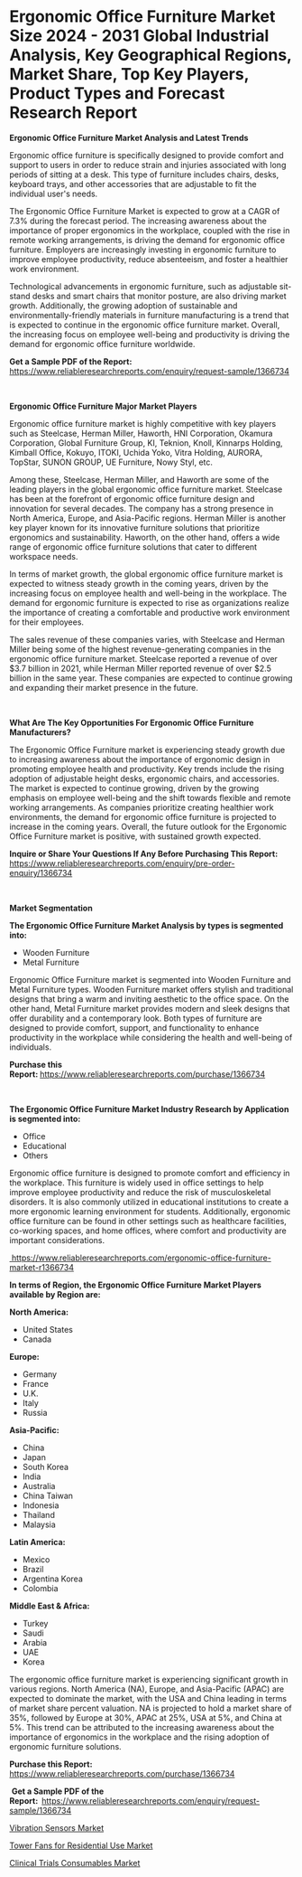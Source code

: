 <p><h1>Ergonomic Office Furniture Market Size 2024 - 2031 Global Industrial Analysis, Key Geographical Regions, Market Share, Top Key Players, Product Types and Forecast Research Report</h1></p><p><strong>Ergonomic Office Furniture Market Analysis and Latest Trends</strong></p>
<p><p>Ergonomic office furniture is specifically designed to provide comfort and support to users in order to reduce strain and injuries associated with long periods of sitting at a desk. This type of furniture includes chairs, desks, keyboard trays, and other accessories that are adjustable to fit the individual user's needs.</p><p>The Ergonomic Office Furniture Market is expected to grow at a CAGR of 7.3% during the forecast period. The increasing awareness about the importance of proper ergonomics in the workplace, coupled with the rise in remote working arrangements, is driving the demand for ergonomic office furniture. Employers are increasingly investing in ergonomic furniture to improve employee productivity, reduce absenteeism, and foster a healthier work environment.</p><p>Technological advancements in ergonomic furniture, such as adjustable sit-stand desks and smart chairs that monitor posture, are also driving market growth. Additionally, the growing adoption of sustainable and environmentally-friendly materials in furniture manufacturing is a trend that is expected to continue in the ergonomic office furniture market. Overall, the increasing focus on employee well-being and productivity is driving the demand for ergonomic office furniture worldwide.</p></p>
<p><strong>Get a Sample PDF of the Report:&nbsp;</strong> <a href="https://www.reliableresearchreports.com/enquiry/request-sample/1366734">https://www.reliableresearchreports.com/enquiry/request-sample/1366734</a></p>
<p>&nbsp;</p>
<p><strong>Ergonomic Office Furniture Major Market Players</strong></p>
<p><p>Ergonomic office furniture market is highly competitive with key players such as Steelcase, Herman Miller, Haworth, HNI Corporation, Okamura Corporation, Global Furniture Group, KI, Teknion, Knoll, Kinnarps Holding, Kimball Office, Kokuyo, ITOKI, Uchida Yoko, Vitra Holding, AURORA, TopStar, SUNON GROUP, UE Furniture, Nowy Styl, etc.</p><p>Among these, Steelcase, Herman Miller, and Haworth are some of the leading players in the global ergonomic office furniture market. Steelcase has been at the forefront of ergonomic office furniture design and innovation for several decades. The company has a strong presence in North America, Europe, and Asia-Pacific regions. Herman Miller is another key player known for its innovative furniture solutions that prioritize ergonomics and sustainability. Haworth, on the other hand, offers a wide range of ergonomic office furniture solutions that cater to different workspace needs.</p><p>In terms of market growth, the global ergonomic office furniture market is expected to witness steady growth in the coming years, driven by the increasing focus on employee health and well-being in the workplace. The demand for ergonomic furniture is expected to rise as organizations realize the importance of creating a comfortable and productive work environment for their employees.</p><p>The sales revenue of these companies varies, with Steelcase and Herman Miller being some of the highest revenue-generating companies in the ergonomic office furniture market. Steelcase reported a revenue of over $3.7 billion in 2021, while Herman Miller reported revenue of over $2.5 billion in the same year. These companies are expected to continue growing and expanding their market presence in the future.</p></p>
<p>&nbsp;</p>
<p><strong>What Are The Key Opportunities For Ergonomic Office Furniture Manufacturers?</strong></p>
<p><p>The Ergonomic Office Furniture market is experiencing steady growth due to increasing awareness about the importance of ergonomic design in promoting employee health and productivity. Key trends include the rising adoption of adjustable height desks, ergonomic chairs, and accessories. The market is expected to continue growing, driven by the growing emphasis on employee well-being and the shift towards flexible and remote working arrangements. As companies prioritize creating healthier work environments, the demand for ergonomic office furniture is projected to increase in the coming years. Overall, the future outlook for the Ergonomic Office Furniture market is positive, with sustained growth expected.</p></p>
<p><strong>Inquire or Share Your Questions If Any Before Purchasing This Report:</strong> <a href="https://www.reliableresearchreports.com/enquiry/pre-order-enquiry/1366734">https://www.reliableresearchreports.com/enquiry/pre-order-enquiry/1366734</a></p>
<p>&nbsp;</p>
<p><strong>Market Segmentation</strong></p>
<p><strong>The Ergonomic Office Furniture Market Analysis by types is segmented into:</strong></p>
<p><ul><li>Wooden Furniture</li><li>Metal Furniture</li></ul></p>
<p><p>Ergonomic Office Furniture market is segmented into Wooden Furniture and Metal Furniture types. Wooden Furniture market offers stylish and traditional designs that bring a warm and inviting aesthetic to the office space. On the other hand, Metal Furniture market provides modern and sleek designs that offer durability and a contemporary look. Both types of furniture are designed to provide comfort, support, and functionality to enhance productivity in the workplace while considering the health and well-being of individuals.</p></p>
<p><strong>Purchase this Report:&nbsp;</strong><a href="https://www.reliableresearchreports.com/purchase/1366734">https://www.reliableresearchreports.com/purchase/1366734</a></p>
<p>&nbsp;</p>
<p><strong>The Ergonomic Office Furniture Market Industry Research by Application is segmented into:</strong></p>
<p><ul><li>Office</li><li>Educational</li><li>Others</li></ul></p>
<p><p>Ergonomic office furniture is designed to promote comfort and efficiency in the workplace. This furniture is widely used in office settings to help improve employee productivity and reduce the risk of musculoskeletal disorders. It is also commonly utilized in educational institutions to create a more ergonomic learning environment for students. Additionally, ergonomic office furniture can be found in other settings such as healthcare facilities, co-working spaces, and home offices, where comfort and productivity are important considerations.</p></p>
<p><a href="https://www.reliableresearchreports.com/ergonomic-office-furniture-market-r1366734">&nbsp;https://www.reliableresearchreports.com/ergonomic-office-furniture-market-r1366734</a></p>
<p><strong>In terms of Region, the Ergonomic Office Furniture Market Players available by Region are:</strong></p>
<p>
    <p> <strong> North America: </strong>
        <ul>
            <li>United States</li>
            <li>Canada</li>
        </ul>
        </p> 
    <p> <strong> Europe: </strong>
        <ul>
            <li>Germany</li>
            <li>France</li>
            <li>U.K.</li>
            <li>Italy</li>
            <li>Russia</li>
        </ul>
        </p> 
    <p> <strong> Asia-Pacific: </strong>
        <ul>
            <li>China</li>
            <li>Japan</li>
            <li>South Korea</li>
            <li>India</li>
            <li>Australia</li>
            <li>China Taiwan</li>
            <li>Indonesia</li>
            <li>Thailand</li>
            <li>Malaysia</li>
        </ul>
        </p> 
    <p> <strong> Latin America: </strong>
        <ul>
            <li>Mexico</li>
            <li>Brazil</li>
            <li>Argentina Korea</li>
            <li>Colombia</li>
        </ul>
        </p> 
    <p> <strong> Middle East & Africa: </strong>
        <ul>
            <li>Turkey</li>
            <li>Saudi</li>
            <li>Arabia</li>
            <li>UAE</li>
            <li>Korea</li>
        </ul>
    </p>
    </p>
<p><p>The ergonomic office furniture market is experiencing significant growth in various regions. North America (NA), Europe, and Asia-Pacific (APAC) are expected to dominate the market, with the USA and China leading in terms of market share percent valuation. NA is projected to hold a market share of 35%, followed by Europe at 30%, APAC at 25%, USA at 5%, and China at 5%. This trend can be attributed to the increasing awareness about the importance of ergonomics in the workplace and the rising adoption of ergonomic furniture solutions.</p></p>
<p><strong>Purchase this Report: </strong><a href="https://www.reliableresearchreports.com/purchase/1366734">https://www.reliableresearchreports.com/purchase/1366734</a></p>
<p>&nbsp;<strong>Get a Sample PDF of the Report:&nbsp;&nbsp;</strong><a href="https://www.reliableresearchreports.com/enquiry/request-sample/1366734">https://www.reliableresearchreports.com/enquiry/request-sample/1366734</a></p>
<p><strong></strong></p>
<p><p><a href="https://github.com/ZackaryHalvorson2023/Market-Research-Report-List-1/blob/main/vibration-sensors-market.md">Vibration Sensors Market</a></p><p><a href="https://github.com/DeonteStanton2023/Market-Research-Report-List-2/blob/main/tower-fans-for-residential-use-market.md">Tower Fans for Residential Use Market</a></p><p><a href="https://github.com/AnnChovey2023/Market-Research-Report-List-1/blob/main/clinical-trials-consumables-market.md">Clinical Trials Consumables Market</a></p></p>